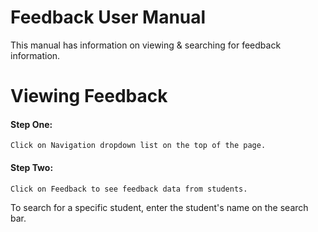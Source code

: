 # Feedback User Manual 
This manual has information on viewing & searching for feedback information.

# Viewing Feedback
#### Step One: 
	Click on Navigation dropdown list on the top of the page.
#### Step Two:
	Click on Feedback to see feedback data from students.
  To search for a specific student, enter the student's name on the search bar.
